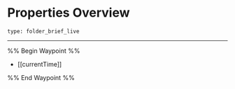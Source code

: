 # Properties Overview
 
```ccard
type: folder_brief_live
```
 
---

%% Begin Waypoint %%
- [[currentTime]]

%% End Waypoint %%